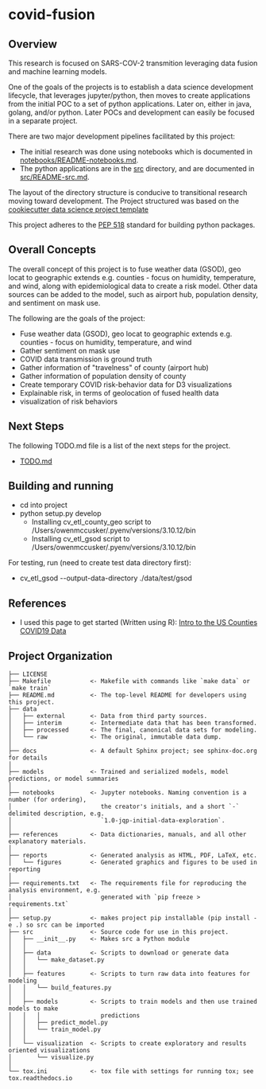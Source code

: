 # covid-fusion

## Overview

This research is focused on SARS-COV-2 transmition leveraging data fusion and machine learning models.

One of the goals of the projects is to establish a data science development lifecycle, that leverages jupyter/python, then moves to create applications from the initial POC to a set of python applications.
Later on, either in java, golang, and/or python. Later POCs and development can easily be focused in a separate project.

There are two major development pipelines facilitated by this project:

- The initial research was done using notebooks which is documented in [notebooks/README-notebooks.md](notebooks/README-notebooks.md).
- The python applications are in the [src](src) directory, and are documented in [src/README-src.md](src/README-src.md).

The layout of the directory structure is conducive to transitional research moving toward development.
The Project structured was based on the [cookiecutter data science project template](https://drivendata.github.io/cookiecutter-data-science/)

This project adheres to the [PEP 518](https://peps.python.org/pep-0518/) standard for building python packages.

## Overall Concepts

The overall concept of this project is to fuse weather data (GSOD), geo locat to geographic extends e.g. counties - focus on humidity, temperature, and wind, along with epidemiological data to create a risk model. Other data sources can be added to the model, such as airport hub, population density, and sentiment on mask use.

The following are the goals of the project:

- Fuse weather data (GSOD), geo locat to geographic extends e.g. counties - focus on humidity, temperature, and wind
- Gather sentiment on mask use
- COVID data transmission is ground truth
- Gather information of "travelness" of county (airport hub)
- Gather information of population density of county
- Create temporary COVID risk-behavior data for D3 visualizations
- Explainable risk, in terms of geolocation of fused health data
- visualization of risk behaviors

## Next Steps

The following TODO.md file is a list of the next steps for the project.

- [TODO.md](TODO.md)

## Building and running

- cd into project
- python setup.py develop
  - Installing cv_etl_county_geo script to /Users/owenmccusker/.pyenv/versions/3.10.12/bin
  - Installing cv_etl_gsod script to /Users/owenmccusker/.pyenv/versions/3.10.12/bin

For testing, run (need to create test data directory first):

- cv_etl_gsod --output-data-directory ./data/test/gsod

## References

- I used this page to get started (Written using R): [Intro to the US Counties COVID19 Data](https://www.kaggle.com/code/johnjdavisiv/intro-to-the-us-counties-covid19-data/report)

## Project Organization

    ├── LICENSE
    ├── Makefile           <- Makefile with commands like `make data` or `make train`
    ├── README.md          <- The top-level README for developers using this project.
    ├── data
    │   ├── external       <- Data from third party sources.
    │   ├── interim        <- Intermediate data that has been transformed.
    │   ├── processed      <- The final, canonical data sets for modeling.
    │   └── raw            <- The original, immutable data dump.
    │
    ├── docs               <- A default Sphinx project; see sphinx-doc.org for details
    │
    ├── models             <- Trained and serialized models, model predictions, or model summaries
    │
    ├── notebooks          <- Jupyter notebooks. Naming convention is a number (for ordering),
    │                         the creator's initials, and a short `-` delimited description, e.g.
    │                         `1.0-jqp-initial-data-exploration`.
    │
    ├── references         <- Data dictionaries, manuals, and all other explanatory materials.
    │
    ├── reports            <- Generated analysis as HTML, PDF, LaTeX, etc.
    │   └── figures        <- Generated graphics and figures to be used in reporting
    │
    ├── requirements.txt   <- The requirements file for reproducing the analysis environment, e.g.
    │                         generated with `pip freeze > requirements.txt`
    │
    ├── setup.py           <- makes project pip installable (pip install -e .) so src can be imported
    ├── src                <- Source code for use in this project.
    │   ├── __init__.py    <- Makes src a Python module
    │   │
    │   ├── data           <- Scripts to download or generate data
    │   │   └── make_dataset.py
    │   │
    │   ├── features       <- Scripts to turn raw data into features for modeling
    │   │   └── build_features.py
    │   │
    │   ├── models         <- Scripts to train models and then use trained models to make
    │   │   │                 predictions
    │   │   ├── predict_model.py
    │   │   └── train_model.py
    │   │
    │   └── visualization  <- Scripts to create exploratory and results oriented visualizations
    │       └── visualize.py
    │
    └── tox.ini            <- tox file with settings for running tox; see tox.readthedocs.io
